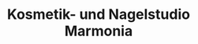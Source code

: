 ---
title: "Kosmetik- und Nagelstudio Marmonia"
url: /dresden/kosmetik-und-nagelstudio-marmonia/
shop: Kosmetik
---